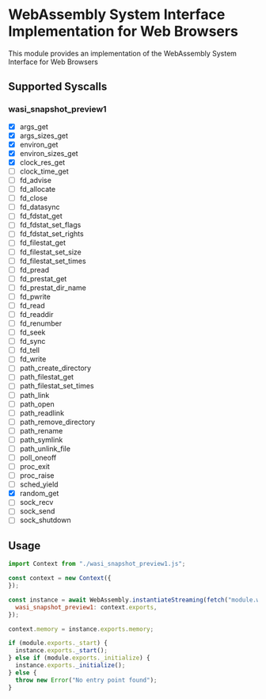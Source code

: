# WebAssembly System Interface Implementation for Web Browsers

This module provides an implementation of the WebAssembly System Interface for Web Browsers

## Supported Syscalls

### wasi_snapshot_preview1

- [x] args_get
- [x] args_sizes_get
- [x] environ_get
- [x] environ_sizes_get
- [x] clock_res_get
- [ ] clock_time_get
- [ ] fd_advise
- [ ] fd_allocate
- [ ] fd_close
- [ ] fd_datasync
- [ ] fd_fdstat_get
- [ ] fd_fdstat_set_flags
- [ ] fd_fdstat_set_rights
- [ ] fd_filestat_get
- [ ] fd_filestat_set_size
- [ ] fd_filestat_set_times
- [ ] fd_pread
- [ ] fd_prestat_get
- [ ] fd_prestat_dir_name
- [ ] fd_pwrite
- [ ] fd_read
- [ ] fd_readdir
- [ ] fd_renumber
- [ ] fd_seek
- [ ] fd_sync
- [ ] fd_tell
- [ ] fd_write
- [ ] path_create_directory
- [ ] path_filestat_get
- [ ] path_filestat_set_times
- [ ] path_link
- [ ] path_open
- [ ] path_readlink
- [ ] path_remove_directory
- [ ] path_rename
- [ ] path_symlink
- [ ] path_unlink_file
- [ ] poll_oneoff
- [ ] proc_exit
- [ ] proc_raise
- [ ] sched_yield
- [x] random_get
- [ ] sock_recv
- [ ] sock_send
- [ ] sock_shutdown

## Usage

```javascript
import Context from "./wasi_snapshot_preview1.js";

const context = new Context({
});

const instance = await WebAssembly.instantiateStreaming(fetch("module.wasm"), {
  wasi_snapshot_preview1: context.exports,
});

context.memory = instance.exports.memory;

if (module.exports._start) {
  instance.exports._start();
} else if (module.exports._initialize) {
  instance.exports._initialize();
} else {
  throw new Error("No entry point found");
}
```

